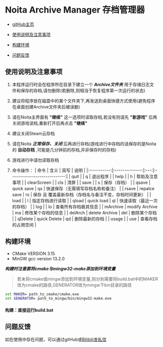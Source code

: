 # Noita Archive Manager 存档管理器

- [gitHub主页](https://github.com/Xiaomony/NoitaArchiveManager.git)

- [使用说明及注意事项](#使用说明及注意事项)

- [构建环境](#构建环境)

- [问题反馈](#问题反馈)
  
## 使用说明及注意事项

1. 本程序运行时会在程序所在目录下建立一个 **_Archive文件夹_** 用于存储日志文件和保存的存档,请勿删除(若删除,则相当于恢复程序第一次运行的状态)

2. 建议将程序放在磁盘中的某个文件夹下,再发送到桌面快捷方式使用(避免程序在桌面创建Archive文件夹后被误删)

3. 请在Noita主界面有 **"继续"** 这一选项时读取存档,若没有则请先 **"新游戏"** 后再关闭游戏读档,重新打开后再点击 **"继续"**

4. 建议关闭Steam云存档

5. 请在Noita **_正常保存、关闭_** 后再进行存档(游戏进行中存档的话保存的是Noita的 **自动存档** ,可能是几分钟前的存档,并非保存时的存档)

6. 游戏进行中请勿读取存档

7. 命令操作：
   | 命令          | 含义             | 简写  | 说明                           |
   |:-----------:|:--------------:|:---:|:----------------------------:|
   | quit        |                | q   | 退出程序                         |
   | help        |                | h   | 帮助及注意事项                      |
   | clearScreen |                | cls | 清屏                           |
   | save        |                | s   | 保存（存档）                       |
   | qsave       | quick save     | qs  | 快速保存（无需填写存档名称和备注）            |
   | rsave       | repalce save   | rs  | 保存 且 覆盖最新存档（存档名与备注不变，存档时间更新） |
   | load        |                | l   | 指定存档进行读取                     |
   | qload       | quick load     | ql  | 快速读取（最近一次的存档）                |
   | log         |                | lo  | 查看所有存档极其信息                   |
   | mArchive    | modify Archive | ma  | 修改某个存档的信息                    |
   | delArch     | delete Archive | del | 删除某个存档                       |
   | qDelete     | quick Delete   | qd  | 删除最新的存档                      |
   | usage       |                | use | 查看存档的占用空间            |

## 构建环境

- CMake VERSION 3.15
- MinGW gcc version 13.2.0

**_构建时注意要将cmake与mingw32-make添加到环境变量_**

>若未将cmake或mingw添加到环境变量,则分别需要将build.bat中的MAKER改为cmake的路径,GENERATOR改为mingw下bin目录的路径

```bat
set MAKER= path_to_cmake/cmake.exe
set GENERATOR= path_to_mingw/bin/mingw32-make.exe
```

#### 构建：直接运行build.bat

## 问题反馈

如在使用中存在问题，可以通过gitHub或[Bilibili发私信](https://space.bilibili.com/506901263)
